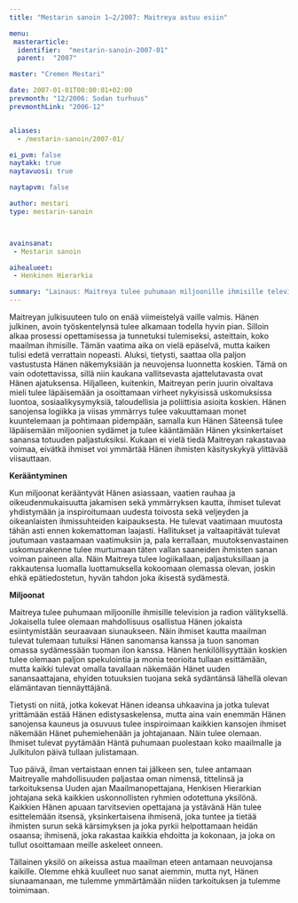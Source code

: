 ```yaml
---
title: "Mestarin sanoin 1–2/2007: Maitreya astuu esiin"

menu:
 masterarticle:
  identifier:  "mestarin-sanoin-2007-01"
  parent:  "2007"

master: "Cremen Mestari"

date: 2007-01-01T00:00:01+02:00
prevmonth: "12/2006: Sodan turhuus"
prevmonthLink: "2006-12"


aliases:
  - /mestarin-sanoin/2007-01/

ei_pvm: false
naytakk: true
naytavuosi: true

naytapvm: false

author: mestari
type: mestarin-sanoin



avainsanat:
 - Mestarin sanoin

aihealueet:
 - Henkinen Hierarkia

summary: "Lainaus: Maitreya tulee puhumaan miljoonille ihmisille television ja radion välityksellä. Jokaisella tulee olemaan mahdollisuus osallistua Hänen jokaista esiintymistään seuraavaan siunaukseen. Näin ihmiset kautta maailman tulevat tulemaan tutuiksi Hänen sanomansa kanssa ja tuon sanoman omassa sydämessään tuoman ilon kanssa."
---
```

<p>Maitreyan julkisuuteen tulo on enää viimeistelyä vaille valmis. Hänen julkinen, avoin työskentelynsä tulee alkamaan todella hyvin pian. Silloin alkaa prosessi opettamisessa ja tunnetuksi tulemiseksi, asteittain, koko maailman ihmisille. Tämän vaatima aika on vielä epäselvä, mutta kaiken tulisi edetä verrattain nopeasti. Aluksi, tietysti, saattaa olla paljon vastustusta Hänen näkemyksiään ja neuvojensa luonnetta koskien. Tämä on vain odotettavissa, sillä niin kaukana vallitsevasta ajattelutavasta ovat Hänen ajatuksensa. Hiljalleen, kuitenkin, Maitreyan perin juurin oivaltava mieli tulee läpäisemään ja osoittamaan virheet nykyisissä uskomuksissa luontoa, sosiaalikysymyksiä, taloudellisia ja poliittisia asioita koskien. Hänen sanojensa logiikka ja viisas ymmärrys tulee vakuuttamaan monet kuuntelemaan ja pohtimaan pidempään, samalla kun Hänen Säteensä tulee läpäisemään miljoonien sydämet ja tulee kääntämään Hänen yksinkertaiset sanansa totuuden paljastuksiksi. Kukaan ei vielä tiedä Maitreyan rakastavaa voimaa, eivätkä ihmiset voi ymmärtää Hänen ihmisten käsityskykyä ylittävää viisauttaan.</p>
<p><strong>Kerääntyminen</strong></p>
<p>Kun miljoonat kerääntyvät Hänen asiassaan, vaatien rauhaa ja oikeudenmukaisuutta jakamisen sekä ymmärryksen kautta, ihmiset tulevat yhdistymään ja inspiroitumaan uudesta toivosta sekä veljeyden ja oikeanlaisten ihmissuhteiden kaipauksesta. He tulevat vaatimaan muutosta tähän asti ennen kokemattoman laajasti. Hallitukset ja valtaapitävät tulevat joutumaan vastaamaan vaatimuksiin ja, pala kerrallaan, muutoksenvastainen uskomusrakenne tulee murtumaan täten vallan saaneiden ihmisten sanan voiman paineen alla. Näin Maitreya tulee logiikallaan, paljastuksillaan ja rakkautensa luomalla luottamuksella kokoomaan olemassa olevan, joskin ehkä epätiedostetun, hyvän tahdon joka ikisestä sydämestä.</p>
<p><strong>Miljoonat</strong></p>
<p>Maitreya tulee puhumaan miljoonille ihmisille television ja radion välityksellä. Jokaisella tulee olemaan mahdollisuus osallistua Hänen jokaista esiintymistään seuraavaan siunaukseen. Näin ihmiset kautta maailman tulevat tulemaan tutuiksi Hänen sanomansa kanssa ja tuon sanoman omassa sydämessään tuoman ilon kanssa. Hänen henkilöllisyyttään koskien tulee olemaan paljon spekulointia ja monia teorioita tullaan esittämään, mutta kaikki tulevat omalla tavallaan näkemään Hänet uuden sanansaattajana, ehyiden totuuksien tuojana sekä sydäntänsä lähellä olevan elämäntavan tiennäyttäjänä.</p>
<p>Tietysti on niitä, jotka kokevat Hänen ideansa uhkaavina ja jotka tulevat yrittämään estää Hänen edistysaskelensa, mutta aina vain enemmän Hänen sanojensa kauneus ja osuvuus tulee inspiroimaan kaikkien kansojen ihmiset näkemään Hänet puhemiehenään ja johtajanaan. Näin tulee olemaan. Ihmiset tulevat pyytämään Häntä puhumaan puolestaan koko maailmalle ja Julkitulon päivä tullaan julistamaan.</p>
<p>Tuo päivä, ilman vertaistaan ennen tai jälkeen sen, tulee antamaan Maitreyalle mahdollisuuden paljastaa oman nimensä, tittelinsä ja tarkoituksensa Uuden ajan Maailmanopettajana, Henkisen Hierarkian johtajana sekä kaikkien uskonnollisten ryhmien odotettuna yksilönä. Kaikkien Hänen apuaan tarvitsevien opettajana ja ystävänä Hän tulee esittelemään itsensä, yksinkertaisena ihmisenä, joka tuntee ja tietää ihmisten surun sekä kärsimyksen ja joka pyrkii helpottamaan heidän osaansa; ihmisenä, joka rakastaa kaikkia ehdoitta ja kokonaan, ja joka on tullut osoittamaan meille askeleet onneen.</p>
<p>Tällainen yksilö on aikeissa astua maailman eteen antamaan neuvojansa kaikille. Olemme ehkä kuulleet nuo sanat aiemmin, mutta nyt, Hänen siunaamanaan, me tulemme ymmärtämään niiden tarkoituksen ja tulemme toimimaan.</p>